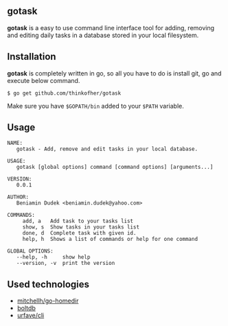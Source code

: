 gotask
-------

**gotask** is a easy to use command line interface tool for adding, removing and editing daily tasks in a database stored in your local filesystem.

Installation
------------

**gotask** is completely written in go, so all you have to do is install git, go and execute below command.

    $ go get github.com/thinkofher/gotask

Make sure you have `$GOPATH/bin` added to your `$PATH` variable.

Usage
----

    NAME:
       gotask - Add, remove and edit tasks in your local database.

    USAGE:
       gotask [global options] command [command options] [arguments...]

    VERSION:
       0.0.1

    AUTHOR:
       Beniamin Dudek <beniamin.dudek@yahoo.com>

    COMMANDS:
         add, a   Add task to your tasks list
         show, s  Show tasks in your tasks list
         done, d  Complete task with given id.
         help, h  Shows a list of commands or help for one command

    GLOBAL OPTIONS:
       --help, -h     show help
       --version, -v  print the version

Used technologies
-----------------

- [mitchellh/go-homedir](https://github.com/mitchellh/go-homedir)
- [boltdb](https://github.com/boltdb/bolt)
- [urfave/cli](https://github.com/urfave/cli)
